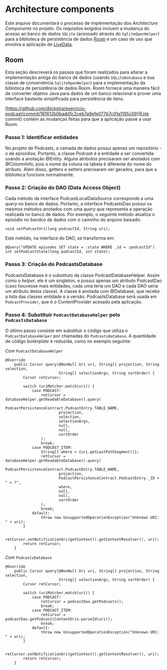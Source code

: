 # Architecture components

Este arquivo documentará o processo de implementação dos _Architecture Components_ no projeto. Os requisitos exigidos incluem a mudança do acesso ao banco de dados `SQLite` (acessado através do `SqliteOpenHelper`) para a biblioteca de persistência de dados [Room](https://developer.android.com/training/data-storage/room/index.html) e um caso de uso que envolva a aplicação de [LiveData](https://developer.android.com/topic/libraries/architecture/livedata.html).

## Room

Esta seção descreverá os passos que foram realizados para alterar a implementação antiga do banco de dados (usando `SQLiteDatabase` e sua classe de conveniência `SqliteOpenHelper`) para a implementação da bibloteca de persistência de dados Room. Room fornece uma maneira fácil de converter objetos Java para dados de um banco relacional e prover uma interface bastante simplificada para persistência de itens.

[https://github.com/dijckstra/exercicio-podcast/commit/181612b0badd1c2ceb7a9efe077b7c01a1195c09](Este commit) contém as mudanças feitas para que a aplicação passe a usar Room.

### Passo 1: Identificar entidades

No projeto de Podcasts, a camada de dados possui apenas um repositório - o de episódios. Portanto, a classe Podcast é a entidade a ser convertida usando a anotação @Entity.
Alguns atributos precisaram ser anotados com @ColumnInfo, pois o nome da coluna na tabela é diferente do nome do atributo. Além disso, getters e setters precisaram ser gerados, para que a biblioteca funcione normalmente.

### Passo 2: Criação do DAO (Data Access Object)

Cada método da interface PodcastLocalDataSource corresponde a uma _query_ no banco de dados. Portanto, a interface PodcastsDao possui os mesmos métodos anotados com uma _query_ que representa a operação realizada no banco de dados. Por exemplo, o seguinte método atualiza o episódio no bandco de dados com o caminho do arquivo baixado:

```
void setPodcastUri(long podcastId, String uri);
```

Este metódo, na interface do DAO, se transforma em:

```
@Query("UPDATE episodes SET state = :state WHERE _id = :podcastId")
int setPodcastState(long podcastId, int state);
```

### Passo 3: Criação do PodcastsDatabase

PodcastsDatabase é o substituto da classe PodcastDatabaseHelper. Assim como o _helper_, ele é um singleton, e possui apenas um atributo PodcastDao (caso houvesse mais entidades, cada uma teria um DAO e cada DAO seria um atributo desta classe). A classe é anotada com @Database, que recebe a lista das classes entidade e a versão. PodcastsDatabase será usada em `PodcastProvider`, que é o ContentProvider acesado pela aplicação.

### Passo 4: Substituir `PodcastDatabaseHelper` pelo `PodcastsDatabase`

O último passo consiste em substituir o código que utiliza o `PodcastDatabaseHelper` por chamadas do `PodcastsDatabase`. A quantidade de código _boilerplate_ é reduzida, como no exemplo seguinte:

*Com* `PodcastDatabaseHelper`
```
@Override
    public Cursor query(@NonNull Uri uri, String[] projection, String selection,
                        String[] selectionArgs, String sortOrder) {
        Cursor retCursor;

        switch (uriMatcher.match(uri)) {
            case PODCAST:
                retCursor = databaseHelper.getReadableDatabase().query(
                        PodcastPersistenceContract.PodcastEntry.TABLE_NAME,
                        projection,
                        selection,
                        selectionArgs,
                        null,
                        null,
                        sortOrder
                );
                break;
            case PODCAST_ITEM:
                String[] where = {uri.getLastPathSegment()};
                retCursor = databaseHelper.getReadableDatabase().query(
                        PodcastPersistenceContract.PodcastEntry.TABLE_NAME,
                        projection,
                        PodcastPersistenceContract.PodcastEntry._ID + " = ?",
                        where,
                        null,
                        null,
                        sortOrder
                );
                break;
            default:
                throw new UnsupportedOperationException("Unknown URI: " + uri);
        }

        retCursor.setNotificationUri(getContext().getContentResolver(), uri);
        return retCursor;
    }
```

*Com* `PodcastsDatabase`
```
@Override
    public Cursor query(@NonNull Uri uri, String[] projection, String selection,
                        String[] selectionArgs, String sortOrder) {
        Cursor retCursor;

        switch (uriMatcher.match(uri)) {
            case PODCAST:
                retCursor = podcastDao.getPodcasts();
                break;
            case PODCAST_ITEM:
                retCursor = podcastDao.getPodcast(ContentUris.parseId(uri));
                break;
            default:
                throw new UnsupportedOperationException("Unknown URI: " + uri);
        }

        retCursor.setNotificationUri(getContext().getContentResolver(), uri);
        return retCursor;
    }
```